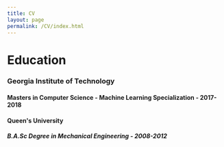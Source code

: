 ```yaml
---
title: CV
layout: page
permalink: /CV/index.html
---
```


# Education

### Georgia Institute of Technology
#### Masters in Computer Science - Machine Learning Specialization - 2017-2018

#### Queen's University
##### B.A.Sc Degree in Mechanical Engineering - 2008-2012
